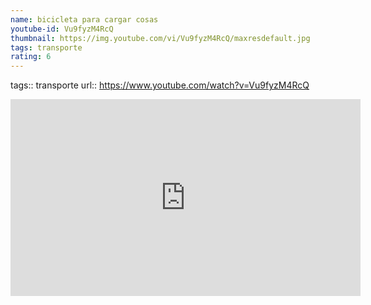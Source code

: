 ```yaml
---
name: bicicleta para cargar cosas
youtube-id: Vu9fyzM4RcQ
thumbnail: https://img.youtube.com/vi/Vu9fyzM4RcQ/maxresdefault.jpg
tags: transporte
rating: 6
---
```

tags:: transporte
url:: https://www.youtube.com/watch?v=Vu9fyzM4RcQ

<iframe width='560' height='315' src='https://www.youtube.com/embed/Vu9fyzM4RcQ' title='YouTube video player' frameborder='0' allow='accelerometer; autoplay; clipboard-write; encrypted-media; gyroscope; picture-in-picture; web-share' allowfullscreen></iframe>


